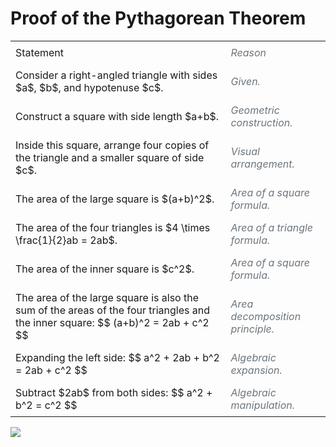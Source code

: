 <style>
    .proof-heading {
        border-bottom: 1px solid #dee2e6;
        padding-bottom: 0.5rem;
        margin-bottom: 1.5rem;
    }
    .statement-col, .reason-col {
        padding: 0.5rem;
    }
    .reason-col {
        font-style: italic;
        color: #6c757d; /* Muted color for reasons */
    }
</style>
# Proof of the Pythagorean Theorem
<table>
<tr class="fw-bold mb-3 text-primary">
<td class="col-md-6 statement-col">Statement</td>
<td class="col-md-6 reason-col">Reason</td>
</tr>
<tr>
<td class="col-md-6 statement-col">
Consider a right-angled triangle with sides $a$, $b$, and hypotenuse $c$.
</td>
<td class="col-md-6 reason-col">
Given.
</td>
</tr>
<tr>
<td class="col-md-6 statement-col">
Construct a square with side length $a+b$.
</td>
<td class="col-md-6 reason-col">
Geometric construction.
</td>
</tr>
<tr>
<td class="col-md-6 statement-col">
Inside this square, arrange four copies of the triangle and a smaller square of side $c$.
</td>
<td class="col-md-6 reason-col">
Visual arrangement.
</td>
</tr>
<tr>
<td class="col-md-6 statement-col">
The area of the large square is $(a+b)^2$.
</td>
<td class="col-md-6 reason-col">
Area of a square formula.
</td>
</tr>
<tr>
<td class="col-md-6 statement-col">
The area of the four triangles is $4 \times \frac{1}{2}ab = 2ab$.
</td>
<td class="col-md-6 reason-col">
Area of a triangle formula.
</td>
</tr>
<tr>
<td class="col-md-6 statement-col">
The area of the inner square is $c^2$.
</td>
<td class="col-md-6 reason-col">
Area of a square formula.
</td>
</tr>
<tr>
<td class="col-md-6 statement-col">
The area of the large square is also the sum of the areas of the four triangles and the inner square:
$$ (a+b)^2 = 2ab + c^2 $$
</td>
<td class="col-md-6 reason-col">
Area decomposition principle.
</td>
</tr>
<tr>
<td class="col-md-6 statement-col">
Expanding the left side:
$$ a^2 + 2ab + b^2 = 2ab + c^2 $$
</td>
<td class="col-md-6 reason-col">
Algebraic expansion.
</td>
</tr>
<tr>
<td class="col-md-6 statement-col">
Subtract $2ab$ from both sides:
$$ a^2 + b^2 = c^2 $$
</td>
<td class="col-md-6 reason-col">
Algebraic manipulation.
</td>
</tr>
</table>

![](Math+Proof+Example_1.svg)